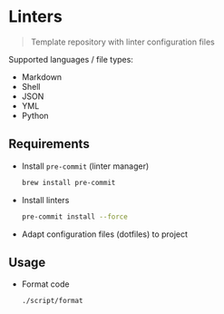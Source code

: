 # Linters

> Template repository with linter configuration files

Supported languages / file types:

- Markdown
- Shell
- JSON
- YML
- Python

## Requirements

- Install `pre-commit` (linter manager)

  ```sh
  brew install pre-commit
  ```

- Install linters

  ```sh
  pre-commit install --force
  ```

- Adapt configuration files (dotfiles) to project

## Usage

- Format code

  ```sh
  ./script/format
  ```
